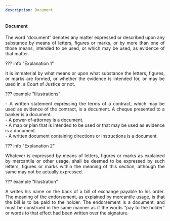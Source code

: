 ```yaml
---
description: Document
---
```


#### Document
<div style="text-align: justify">

The word “document” denotes any matter expressed or described upon any substance by means of letters, figures or marks, or by more than one of those means, intended to be used, or which may be used, as evidence of that matter.

</div>

??? info "Explanation 1"
    <div style="text-align: justify"> It is immaterial by what means or upon what substance the letters, figures, or marks are formed, or whether the evidence is intended for, or may be used in, a Court of Justice or not.

??? example "Illustrations"
    <div style="text-align: justify"> - A written statement expressing the terms of a contract, which may be used as evidence of the contract, is a document. A cheque presented to a banker is a document.
    <div style="text-align: justify"> - A power-of-attorney is a document.
    <div style="text-align: justify"> - A map or plan that is intended to be used or that may be used as evidence is a document.
    <div style="text-align: justify"> - A written document containing directions or instructions is a document.

??? info "Explanation 2"
    <div style="text-align: justify"> Whatever is expressed by means of letters, figures or marks as explained by mercantile or other usage, shall be deemed to be expressed by such letters, figures or marks within the meaning of this section, although the same may not be actually expressed.

??? example "Illustration"
    <div style="text-align: justify"> A writes his name on the back of a bill of exchange payable to his order. The meaning of the endorsement, as explained by mercantile usage, is that the bill is to be paid to the holder. The endorsement is a document, and must be construed in the same manner as if the words “pay to the holder” or words to that effect had been written over the signature.
